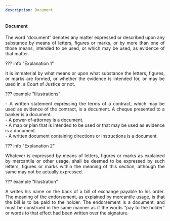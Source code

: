 ```yaml
---
description: Document
---
```


#### Document
<div style="text-align: justify">

The word “document” denotes any matter expressed or described upon any substance by means of letters, figures or marks, or by more than one of those means, intended to be used, or which may be used, as evidence of that matter.

</div>

??? info "Explanation 1"
    <div style="text-align: justify"> It is immaterial by what means or upon what substance the letters, figures, or marks are formed, or whether the evidence is intended for, or may be used in, a Court of Justice or not.

??? example "Illustrations"
    <div style="text-align: justify"> - A written statement expressing the terms of a contract, which may be used as evidence of the contract, is a document. A cheque presented to a banker is a document.
    <div style="text-align: justify"> - A power-of-attorney is a document.
    <div style="text-align: justify"> - A map or plan that is intended to be used or that may be used as evidence is a document.
    <div style="text-align: justify"> - A written document containing directions or instructions is a document.

??? info "Explanation 2"
    <div style="text-align: justify"> Whatever is expressed by means of letters, figures or marks as explained by mercantile or other usage, shall be deemed to be expressed by such letters, figures or marks within the meaning of this section, although the same may not be actually expressed.

??? example "Illustration"
    <div style="text-align: justify"> A writes his name on the back of a bill of exchange payable to his order. The meaning of the endorsement, as explained by mercantile usage, is that the bill is to be paid to the holder. The endorsement is a document, and must be construed in the same manner as if the words “pay to the holder” or words to that effect had been written over the signature.
